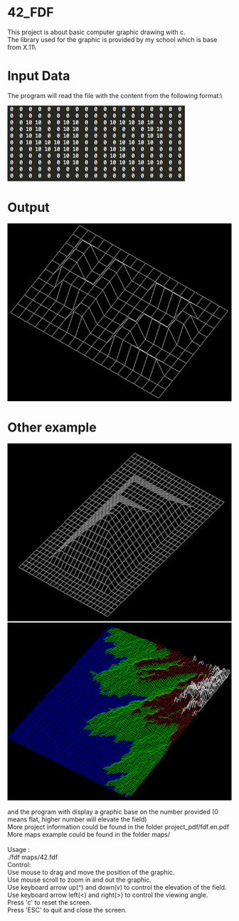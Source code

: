 # 42_FDF

This project is about basic computer graphic drawing with c.\
The library used for the graphic is provided by my school which is base from X.11\

# Input Data
The program will read the file with the content from the following format:\

![input_data](https://github.com/juliantoyeo/42_FDF/blob/master/assets/Example_input.png)

# Output

<img src="https://github.com/juliantoyeo/42_FDF/blob/master/assets/FDF_42.png" width="640" height="400">

# Other example

<img src="https://github.com/juliantoyeo/42_FDF/blob/master/assets/FDF_pyramid.png" width="640" height="400">
<img src="https://github.com/juliantoyeo/42_FDF/blob/master/assets/FDF_earth.png" width="640" height="400">

and the program with display a graphic base on the number provided (0 means flat, higher number will elevate the field)</br>
More project information could be found in the folder project_pdf/fdf.en.pdf</br>
More maps example could be found in the folder maps/</br>
</br>
Usage :</br>
./fdf maps/42.fdf</br>
Control:</br>
Use mouse to drag and move the position of the graphic.</br>
Use mouse scroll to zoom in and out the graphic.</br>
Use keyboard arrow up(^) and down(v) to control the elevation of the field.</br>
Use keyboard arrow left(<) and right(>) to control the viewing angle.</br>
Press 'c' to reset the screen.</br>
Press 'ESC' to quit and close the screen.</br>
